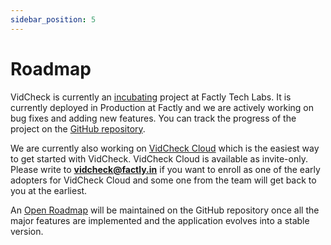 ```yaml
---
sidebar_position: 5
---
```


# Roadmap

VidCheck is currently an [incubating](/docs/ecosystem/projects#maturity-levels) project at Factly Tech Labs. It is currently deployed in Production at Factly and we are actively working on bug fixes and adding new features. You can track the progress of the project on the [GitHub repository](https://github.com/factly/vidcheck).

We are currently also working on [VidCheck Cloud](/docs/introduction/vidcheck-cloud) which is the easiest way to get started with VidCheck. VidCheck Cloud is available as invite-only. Please write to **vidcheck@factly.in** if you want to enroll as one of the early adopters for VidCheck Cloud and some one from the team will get back to you at the earliest.

An [Open Roadmap](https://github.com/factly/vidcheck/projects) will be maintained on the GitHub repository once all the major features are implemented and the application evolves into a stable version.


